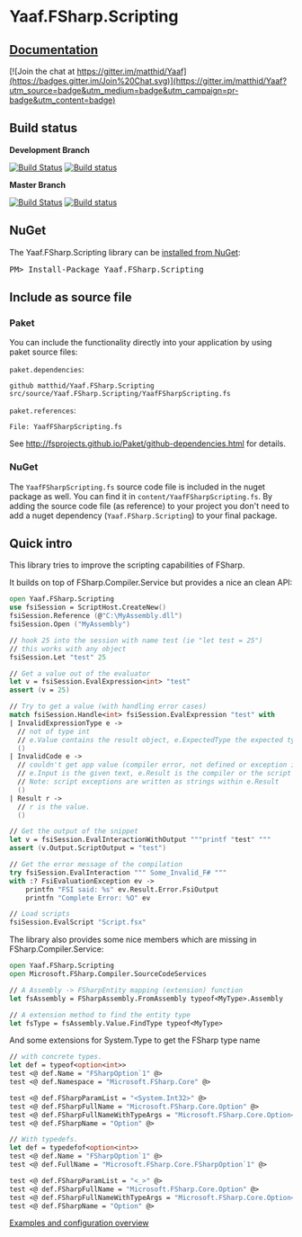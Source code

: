 # Yaaf.FSharp.Scripting

## [Documentation](https://matthid.github.io/Yaaf.FSharp.Scripting/)

[![Join the chat at https://gitter.im/matthid/Yaaf](https://badges.gitter.im/Join%20Chat.svg)](https://gitter.im/matthid/Yaaf?utm_source=badge&utm_medium=badge&utm_campaign=pr-badge&utm_content=badge)

## Build status

**Development Branch**

[![Build Status](https://travis-ci.org/matthid/Yaaf.FSharp.Scripting.svg?branch=develop)](https://travis-ci.org/matthid/Yaaf.FSharp.Scripting)
[![Build status](https://ci.appveyor.com/api/projects/status/od970xa4gvkh4tea/branch/develop?svg=true)](https://ci.appveyor.com/project/matthid/yaaf-fsharp/branch/develop)

**Master Branch**

[![Build Status](https://travis-ci.org/matthid/Yaaf.FSharp.Scripting.svg?branch=master)](https://travis-ci.org/matthid/Yaaf.FSharp.Scripting)
[![Build status](https://ci.appveyor.com/api/projects/status/od970xa4gvkh4tea/branch/master?svg=true)](https://ci.appveyor.com/project/matthid/yaaf-fsharp/branch/master)

## NuGet

<div class="row">
  <div class="span1"></div>
  <div class="span6">
    <div class="well well-small" id="nuget">
      The Yaaf.FSharp.Scripting library can be <a href="https://nuget.org/packages/Yaaf.FSharp.Scripting">installed from NuGet</a>:
      <pre>PM> Install-Package Yaaf.FSharp.Scripting</pre>
    </div>
  </div>
  <div class="span1"></div>
</div>

## Include as source file 

### Paket

You can include the functionality directly into your application by using paket source files:

`paket.dependencies`:

```
github matthid/Yaaf.FSharp.Scripting src/source/Yaaf.FSharp.Scripting/YaafFSharpScripting.fs
```

`paket.references`:

```
File: YaafFSharpScripting.fs 
```

See http://fsprojects.github.io/Paket/github-dependencies.html for details.


### NuGet 

The `YaafFSharpScripting.fs` source code file is included in the nuget package as well.
You can find it in `content/YaafFSharpScripting.fs`.
By adding the source code file (as reference) to your project you don't need
to add a nuget dependency (`Yaaf.FSharp.Scripting`) to your final package. 

## Quick intro

This library tries to improve the scripting capabilities of FSharp.

It builds on top of FSharp.Compiler.Service but provides a nice an clean API:

```fsharp
open Yaaf.FSharp.Scripting
use fsiSession = ScriptHost.CreateNew()
fsiSession.Reference (@"C:\MyAssembly.dll")
fsiSession.Open ("MyAssembly")

// hook 25 into the session with name test (ie "let test = 25")
// this works with any object
fsiSession.Let "test" 25

// Get a value out of the evaluator
let v = fsiSession.EvalExpression<int> "test"
assert (v = 25)

// Try to get a value (with handling error cases)
match fsiSession.Handle<int> fsiSession.EvalExpression "test" with
| InvalidExpressionType e -> 
  // not of type int
  // e.Value contains the result object, e.ExpectedType the expected type (int in this case)
  ()
| InvalidCode e -> 
  // couldn't get app value (compiler error, not defined or exception in the running code)
  // e.Input is the given text, e.Result is the compiler or the script output
  // Note: script exceptions are written as strings within e.Result
  ()
| Result r -> 
  // r is the value.
  ()

// Get the output of the snippet
let v = fsiSession.EvalInteractionWithOutput """printf "test" """
assert (v.Output.ScriptOutput = "test")

// Get the error message of the compilation
try fsiSession.EvalInteraction """ Some_Invalid_F# """
with :? FsiEvaluationException ev ->
    printfn "FSI said: %s" ev.Result.Error.FsiOutput
    printfn "Complete Error: %O" ev

// Load scripts
fsiSession.EvalScript "Script.fsx"

```

The library also provides some nice members which are missing in FSharp.Compiler.Service:

```fsharp
open Yaaf.FSharp.Scripting
open Microsoft.FSharp.Compiler.SourceCodeServices

// A Assembly -> FSharpEntity mapping (extension) function
let fsAssembly = FSharpAssembly.FromAssembly typeof<MyType>.Assembly

// A extension method to find the entity type
let fsType = fsAssembly.Value.FindType typeof<MyType>
```

And some extensions for System.Type to get the FSharp type name

```fsharp
// with concrete types.
let def = typeof<option<int>>
test <@ def.Name = "FSharpOption`1" @>
test <@ def.Namespace = "Microsoft.FSharp.Core" @>

test <@ def.FSharpParamList = "<System.Int32>" @>
test <@ def.FSharpFullName = "Microsoft.FSharp.Core.Option" @>
test <@ def.FSharpFullNameWithTypeArgs = "Microsoft.FSharp.Core.Option<System.Int32>" @>
test <@ def.FSharpName = "Option" @>

// With typedefs.
let def = typedefof<option<int>>
test <@ def.Name = "FSharpOption`1" @>
test <@ def.FullName = "Microsoft.FSharp.Core.FSharpOption`1" @>

test <@ def.FSharpParamList = "<_>" @>
test <@ def.FSharpFullName = "Microsoft.FSharp.Core.Option" @>
test <@ def.FSharpFullNameWithTypeArgs = "Microsoft.FSharp.Core.Option<_>" @>
test <@ def.FSharpName = "Option" @>

```

[Examples and configuration overview](https://matthid.github.io/Yaaf.FSharp.Scripting/IntroExamples.html) 

 